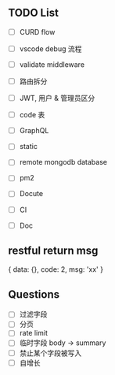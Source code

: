 

## TODO List
- [ ] CURD flow
- [ ] vscode debug 流程
- [ ] validate middleware
- [ ] 路由拆分
- [ ] JWT, 用户 & 管理员区分
- [ ] code 表
- [ ] GraphQL
- [ ] static
- [ ] remote mongodb database
- [ ] pm2
- [ ] Docute 
- [ ] CI 
- [ ] Doc



## restful return msg
{
  data: {},
  code: 2,
  msg: 'xx'
}

## Questions
- [ ] 过滤字段
- [ ] 分页
- [ ] rate limit
- [ ] 临时字段 body -> summary
- [ ] 禁止某个字段被写入
- [ ] 自增长